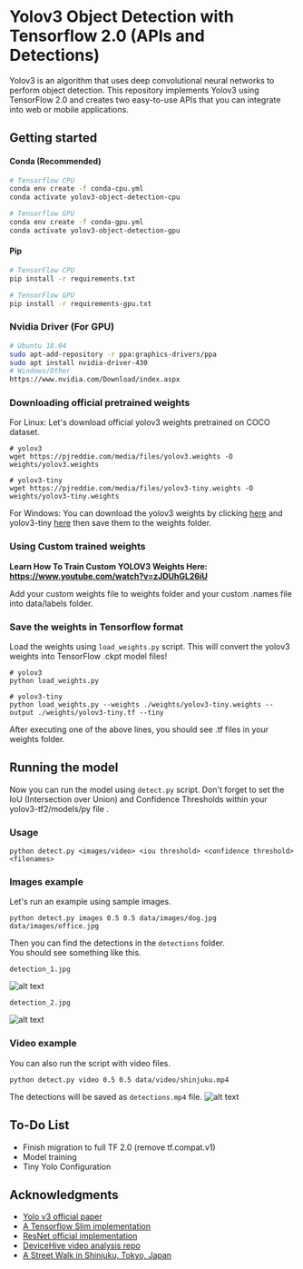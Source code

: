 # Yolov3 Object Detection with Tensorflow 2.0 (APIs and Detections)
Yolov3 is an algorithm that uses deep convolutional neural networks to perform object detection. This repository implements Yolov3 using TensorFlow 2.0 and creates two easy-to-use APIs that you can integrate into web or mobile applications. <br>

## Getting started

#### Conda (Recommended)

```bash
# Tensorflow CPU
conda env create -f conda-cpu.yml
conda activate yolov3-object-detection-cpu

# Tensorflow GPU
conda env create -f conda-gpu.yml
conda activate yolov3-object-detection-gpu
```

#### Pip
```bash
# TensorFlow CPU
pip install -r requirements.txt

# TensorFlow GPU
pip install -r requirements-gpu.txt
```

### Nvidia Driver (For GPU)
```bash
# Ubuntu 18.04
sudo apt-add-repository -r ppa:graphics-drivers/ppa
sudo apt install nvidia-driver-430
# Windows/Other
https://www.nvidia.com/Download/index.aspx
```
### Downloading official pretrained weights
For Linux: Let's download official yolov3 weights pretrained on COCO dataset. 

```
# yolov3
wget https://pjreddie.com/media/files/yolov3.weights -O weights/yolov3.weights

# yolov3-tiny
wget https://pjreddie.com/media/files/yolov3-tiny.weights -O weights/yolov3-tiny.weights
```
For Windows:
You can download the yolov3 weights by clicking [here](https://pjreddie.com/media/files/yolov3.weights) and yolov3-tiny [here](https://pjreddie.com/media/files/yolov3-tiny.weights) then save them to the weights folder.

### Using Custom trained weights
<strong> Learn How To Train Custom YOLOV3 Weights Here: https://www.youtube.com/watch?v=zJDUhGL26iU </strong>

Add your custom weights file to weights folder and your custom .names file into data/labels folder.
  
### Save the weights in Tensorflow format
Load the weights using `load_weights.py` script. This will convert the yolov3 weights into TensorFlow .ckpt model files!

```
# yolov3
python load_weights.py

# yolov3-tiny
python load_weights.py --weights ./weights/yolov3-tiny.weights --output ./weights/yolov3-tiny.tf --tiny
```

After executing one of the above lines, you should see .tf files in your weights folder.

## Running the model
Now you can run the model using `detect.py` script. Don't forget to set the IoU (Intersection over Union) and Confidence Thresholds within your yolov3-tf2/models/py file
.
### Usage
```
python detect.py <images/video> <iou threshold> <confidence threshold> <filenames>
```
### Images example
Let's run an example using sample images.
```
python detect.py images 0.5 0.5 data/images/dog.jpg data/images/office.jpg
```
Then you can find the detections in the `detections` folder.
<br>
You should see something like this.
```
detection_1.jpg
```
![alt text](https://github.com/heartkilla/yolo-v3/blob/master/data/detection_examples/detection_1.jpg)
```
detection_2.jpg
```
![alt text](https://github.com/heartkilla/yolo-v3/blob/master/data/detection_examples/detection_2.jpg)
### Video example
You can also run the script with video files.
```
python detect.py video 0.5 0.5 data/video/shinjuku.mp4
```
The detections will be saved as `detections.mp4` file.
![alt text](https://github.com/heartkilla/yolo-v3/blob/master/data/detection_examples/detections.gif)

## To-Do List
* Finish migration to full TF 2.0 (remove tf.compat.v1)
* Model training
* Tiny Yolo Configuration

## Acknowledgments
* [Yolo v3 official paper](https://arxiv.org/abs/1804.02767)
* [A Tensorflow Slim implementation](https://github.com/mystic123/tensorflow-yolo-v3)
* [ResNet official implementation](https://github.com/tensorflow/models/tree/master/official/resnet)
* [DeviceHive video analysis repo](https://github.com/devicehive/devicehive-video-analysis)
* [A Street Walk in Shinjuku, Tokyo, Japan](https://www.youtube.com/watch?v=kZ7caIK4RXI)
